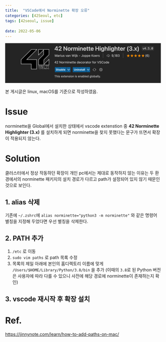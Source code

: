 ```yaml
---
title:  "VSCode에서 Norminette 확장 오류"
categories: [42Seoul, etc]
tags: [42seoul, issue]
 
date: 2022-05-06
---
```


![42norminette](/assets/img/42seoul/etc/42norminette.png)

본 게시글은 linux, macOS를 기준으로 작성하였음.


# Issue

norminette을 Global에서 설치한 상태에서 vscode extenstion 중 **42 Norminette Highlighter (3.x)** 를 설치하게 되면 norminette을 찾지 못했다는 문구가 뜨면서 확장이 적용되지 않는다.

# Solution

클러스터에서 정상 작동하던 확장이 개인 pc에서는 제대로 동작하지 않는 이유는 두 환경에서의 norminette 패키지의 설치 경로가 다르고 path가 설정되어 있지 않기 때문인 것으로 보인다.

## 1. alias 삭제

기존에 `~/.zshrc`에 `alias norminette="python3 -m norminette"` 와 같은 명령어 별칭을 지정해 두었다면 우선 별칭을 삭제한다.

## 2. PATH 추가

1. `/etc` 로 이동
2. `sudo vim paths` 로 path 목록 수정
3. 목록의 제일 아래에 본인의 홈디렉토리 이름에 맞게 `/Users/$HOME/Library/Python/3.8/bin` 을 추가
(이때의 `3.8`로 된 Python 버전은 사용자에 따라 다를 수 있으니 사전에 해당 경로에 norminette이 존재하는지 확인)


## 3. vscode 재시작 후 확장 설치

# Ref.
<https://jinnynote.com/learn/how-to-add-paths-on-mac/>